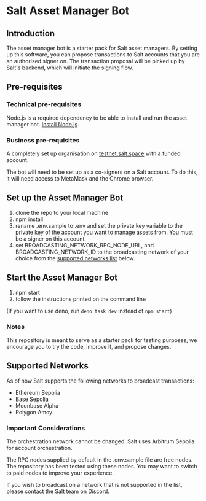 # Salt Asset Manager Bot

## Introduction

The asset manager bot is a starter pack for Salt asset managers. By setting up this software, you can propose transactions to Salt accounts that you are an authorised signer on. The transaction proposal will be picked up by Salt's backend, which will initiate the signing flow.

## Pre-requisites

### Technical pre-requisites

Node.js is a required dependency to be able to install and run the asset manager bot. [Install Node.js](https://nodejs.org/en/download/package-manager).

### Business pre-requisites

A completely set up organisation on [testnet.salt.space](https://testnet.salt.space) with a funded account.

The bot will need to be set up as a co-signers on a Salt account. To do this, it will need access to MetaMask and the Chrome browser.

## Set up the Asset Manager Bot

1. clone the repo to your local machine
2. npm install
3. rename .env.sample to .env and set the private key variable to the private key of the account you want to manage assets from. You must be a signer on this account.
4. set BROADCASTING_NETWORK_RPC_NODE_URL, and BROADCASTING_NETWORK_ID to the broadcasting network of your choice from the [supported networks list](#supported-networks) below.

## Start the Asset Manager Bot

1. npm start
2. follow the instructions printed on the command line

(If you want to use deno, run `deno task dev` instead of `npm start`)

### Notes

This repository is meant to serve as a starter pack for testing purposes, we encourage you to try the code, improve it, and propose changes.

## Supported Networks

As of now Salt supports the following networks to broadcast transactions:
- Ethereum Sepolia
- Base Sepolia
- Moonbase Alpha
- Polygon Amoy

### Important Considerations

The orchestration network cannot be changed. Salt uses Arbitrum Sepolia for account orchestration.

The RPC nodes supplied by default in the .env.sample file are free nodes. The repository has been tested using these nodes. You may want to switch to paid nodes to improve your experience.

If you wish to broadcast on a network that is not supported in the list, please contact the Salt team on [Discord](https://discord.gg/UhDUBW9ymM).
